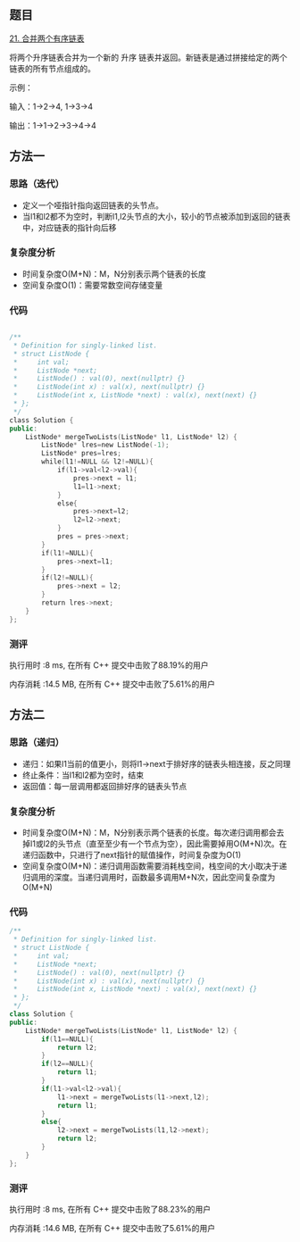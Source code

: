 ## 题目
[21. 合并两个有序链表](https://leetcode-cn.com/problems/merge-two-sorted-lists/)

将两个升序链表合并为一个新的 升序 链表并返回。新链表是通过拼接给定的两个链表的所有节点组成的。 

示例：

输入：1->2->4, 1->3->4

输出：1->1->2->3->4->4


## 方法一
### 思路（迭代）
- 定义一个哑指针指向返回链表的头节点。
- 当l1和l2都不为空时，判断l1,l2头节点的大小，较小的节点被添加到返回的链表中，对应链表的指针向后移

### 复杂度分析
- 时间复杂度O(M+N)：M，N分别表示两个链表的长度
- 空间复杂度O(1)：需要常数空间存储变量

### 代码
```cpp

/**
 * Definition for singly-linked list.
 * struct ListNode {
 *     int val;
 *     ListNode *next;
 *     ListNode() : val(0), next(nullptr) {}
 *     ListNode(int x) : val(x), next(nullptr) {}
 *     ListNode(int x, ListNode *next) : val(x), next(next) {}
 * };
 */
class Solution {
public:
    ListNode* mergeTwoLists(ListNode* l1, ListNode* l2) {
        ListNode* lres=new ListNode(-1);
        ListNode* pres=lres;
        while(l1!=NULL && l2!=NULL){
            if(l1->val<l2->val){
                pres->next = l1;
                l1=l1->next;
            }
            else{
                pres->next=l2;
                l2=l2->next;
            }
            pres = pres->next;
        }
        if(l1!=NULL){
            pres->next=l1;
        }
        if(l2!=NULL){
            pres->next = l2;
        }
        return lres->next;
    }
};


```

### 测评
执行用时 :8 ms, 在所有 C++ 提交中击败了88.19%的用户

内存消耗 :14.5 MB, 在所有 C++ 提交中击败了5.61%的用户


## 方法二
### 思路（递归）
- 递归：如果l1当前的值更小，则将l1->next于排好序的链表头相连接，反之同理
- 终止条件：当l1和l2都为空时，结束
- 返回值：每一层调用都返回排好序的链表头节点
### 复杂度分析
- 时间复杂度O(M+N)：M，N分别表示两个链表的长度。每次递归调用都会去掉l1或l2的头节点（直至至少有一个节点为空），因此需要掉用O(M+N)次。在递归函数中，只进行了next指针的赋值操作，时间复杂度为O(1)
- 空间复杂度O(M+N)：递归调用函数需要消耗栈空间，栈空间的大小取决于递归调用的深度。当递归调用时，函数最多调用M+N次，因此空间复杂度为O(M+N)

### 代码
```cpp
/**
 * Definition for singly-linked list.
 * struct ListNode {
 *     int val;
 *     ListNode *next;
 *     ListNode() : val(0), next(nullptr) {}
 *     ListNode(int x) : val(x), next(nullptr) {}
 *     ListNode(int x, ListNode *next) : val(x), next(next) {}
 * };
 */
class Solution {
public:
    ListNode* mergeTwoLists(ListNode* l1, ListNode* l2) {
        if(l1==NULL){
            return l2;
        }
        if(l2==NULL){
            return l1;
        }
        if(l1->val<l2->val){
            l1->next = mergeTwoLists(l1->next,l2);
            return l1;
        }
        else{
            l2->next = mergeTwoLists(l1,l2->next);
            return l2;
        }
    }
};
```

### 测评
执行用时 :8 ms, 在所有 C++ 提交中击败了88.23%的用户

内存消耗 :14.6 MB, 在所有 C++ 提交中击败了5.61%的用户

